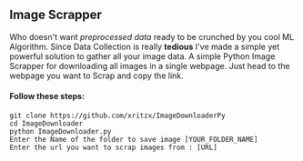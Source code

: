 ## Image Scrapper
Who doesn't want _preprocessed data_ ready to be crunched by you cool ML Algorithm.
Since Data Collection is really **tedious** I've made a simple yet powerful solution to gather all your image data.
A simple Python Image Scrapper for downloading all images in a single webpage.
Just head to the webpage you want to Scrap and copy the link.
#### Follow these steps:
```
git clone https://github.com/xritzx/ImageDownloaderPy
cd ImageDownloader
python ImageDownloader.py
Enter the Name of the folder to save image [YOUR_FOLDER_NAME]
Enter the url you want to scrap images from : [URL]
```
